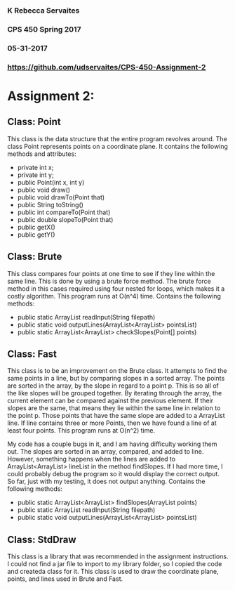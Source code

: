 ### K Rebecca Servaites
### CPS 450 Spring 2017
### 05-31-2017
### https://github.com/udservaites/CPS-450-Assignment-2


# Assignment 2: 

## Class: Point

This class is the data structure that the entire program revolves around. The class
Point represents points on a coordinate plane. It contains the following methods and
attributes:

* private int x;
* private int y;
* public Point(int x, int y)
* public void draw()
* public void drawTo(Point that)
* public String toString()
* public int compareTo(Point that)
* public double slopeTo(Point that)
* public getX()
* public getY()


## Class: Brute

This class compares four points at one time to see if they line within the same
line. This is done by using a brute force method. The brute force method in 
this cases required using four nested for loops, which makes it a costly
algorithm. This program runs at O(n^4) time. 
Contains the following methods:

* public static ArrayList<Point> readInput(String filepath)
* public static void outputLines(ArrayList<ArrayList<Point>> pointsList)
* public static ArrayList<ArrayList<Point>> checkSlopes(Point[] points)


## Class: Fast

This class is to be an improvement on the Brute class. It attempts to find the same 
points in a line, but by comparing slopes in a sorted array. The points are sorted in the
array, by the slope in regard to a point p. This is so all of the like slopes will be grouped
together. By iterating through the array, the current element can be compared against the 
previous element. If their slopes are the same, that means they lie within the same line
in relation to the point p. Those points that have the same slope are added to a ArrayList<Point> line.
If line contains three or more Points, then we have found a line of at least four points. This 
program runs at O(n^2) time. 


My code has a couple bugs in it, and I am having difficulty working them out. The slopes are sorted
in an array, compared, and added to line. However, something happens when the lines are added to 
ArrayList<ArrayList<Point>> lineList in the method findSlopes. If I had more time, I could probably 
debug the program so it would display the correct output. So far, just with my testing, it
does not output anything. 
Contains the following methods: 

* public static ArrayList<ArrayList<Point>> findSlopes(ArrayList<Point> points)
* public static ArrayList<Point> readInput(String filepath)
* public static void outputLines(ArrayList<ArrayList<Point>> pointsList)


## Class: StdDraw

This class is a library that was recommended in the assignment instructions. I could not find a jar
file to import to my library folder, so I copied the code and createda  class for it. This class is 
used to draw the coordinate plane, points, and lines used in Brute and Fast. 











